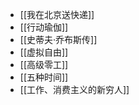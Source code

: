 - [[我在北京送快递]]
- [[行动瑜伽]]
- [[史蒂夫·乔布斯传]]
- [[虚拟自由]]
- [[高级零工]]
- [[五种时间]]
- [[工作、消费主义的新穷人<!-- notionvc: af2a0860-bfe4-4309-bee9-b78f2697f564 -->]]